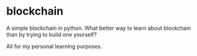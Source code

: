 # blockchain

A simple blockchain in python. What better way to learn
about blockchain than by trying to build one yourself?

All for my personal learning purposes.
